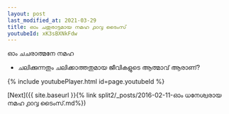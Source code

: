 ```yaml
---
layout: post
last_modified_at: 2021-03-29
title: ഓം ചതുരാട്ടമായ നമഹ ൧൦൮ ടൈംസ്
youtubeId: xK3sBXNkFdw
---
```

 
 
 ഓം ചചരാത്മനേ നമഹ 
 
 -  ചലിക്കുന്നതും ചലിക്കാത്തതുമായ ജീവികളുടെ ആത്മാവ് ആരാണ്? 
 
  
 
  
 
 
 
 
 
 


{% include youtubePlayer.html id=page.youtubeId %}
 
[Next]({{ site.baseurl }}{% link  split2/_posts/2016-02-11-ഓം ധനേശ്വരായ നമഹ ൧൦൮ ടൈംസ്.md%})
 
